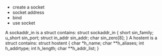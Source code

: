 * create a socket
* socket address
* bind
* use socket

A sockaddr_in is a struct contains:
    struct sockaddr_in {
        short sin_family;
        u_short sin_port;
        struct in_addr sin_addr;
        char sin_zero[8];
    }
A hostent is a struct contains:
    struct hostent {
        char *h_name;
        char **h_aliases;
        int h_addrtype;
        int h_length;
        char **h_addr_list;
    }
